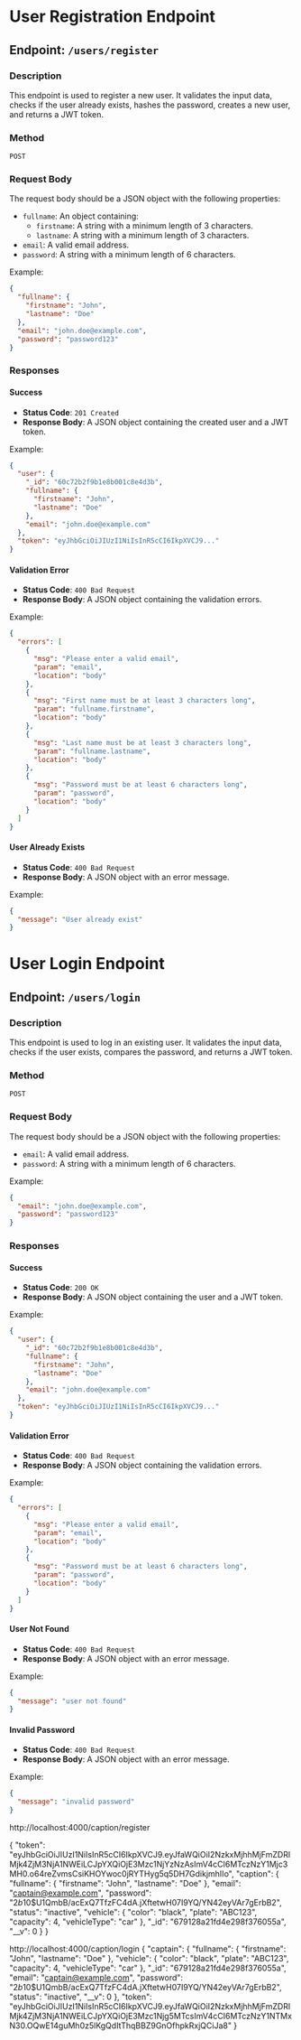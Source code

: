 # User Registration Endpoint

## Endpoint: `/users/register`

### Description
This endpoint is used to register a new user. It validates the input data, checks if the user already exists, hashes the password, creates a new user, and returns a JWT token.

### Method
`POST`

### Request Body
The request body should be a JSON object with the following properties:
- `fullname`: An object containing:
  - `firstname`: A string with a minimum length of 3 characters.
  - `lastname`: A string with a minimum length of 3 characters.
- `email`: A valid email address.
- `password`: A string with a minimum length of 6 characters.

Example:
```json
{
  "fullname": {
    "firstname": "John",
    "lastname": "Doe"
  },
  "email": "john.doe@example.com",
  "password": "password123"
}
```

### Responses

#### Success
- **Status Code**: `201 Created`
- **Response Body**: A JSON object containing the created user and a JWT token.

Example:
```json
{
  "user": {
    "_id": "60c72b2f9b1e8b001c8e4d3b",
    "fullname": {
      "firstname": "John",
      "lastname": "Doe"
    },
    "email": "john.doe@example.com"
  },
  "token": "eyJhbGciOiJIUzI1NiIsInR5cCI6IkpXVCJ9..."
}
```

#### Validation Error
- **Status Code**: `400 Bad Request`
- **Response Body**: A JSON object containing the validation errors.

Example:
```json
{
  "errors": [
    {
      "msg": "Please enter a valid email",
      "param": "email",
      "location": "body"
    },
    {
      "msg": "First name must be at least 3 characters long",
      "param": "fullname.firstname",
      "location": "body"
    },
    {
      "msg": "Last name must be at least 3 characters long",
      "param": "fullname.lastname",
      "location": "body"
    },
    {
      "msg": "Password must be at least 6 characters long",
      "param": "password",
      "location": "body"
    }
  ]
}
```

#### User Already Exists
- **Status Code**: `400 Bad Request`
- **Response Body**: A JSON object with an error message.

Example:
```json
{
  "message": "User already exist"
}
```

# User Login Endpoint

## Endpoint: `/users/login`

### Description
This endpoint is used to log in an existing user. It validates the input data, checks if the user exists, compares the password, and returns a JWT token.

### Method
`POST`

### Request Body
The request body should be a JSON object with the following properties:
- `email`: A valid email address.
- `password`: A string with a minimum length of 6 characters.

Example:
```json
{
  "email": "john.doe@example.com",
  "password": "password123"
}
```

### Responses

#### Success
- **Status Code**: `200 OK`
- **Response Body**: A JSON object containing the user and a JWT token.

Example:
```json
{
  "user": {
    "_id": "60c72b2f9b1e8b001c8e4d3b",
    "fullname": {
      "firstname": "John",
      "lastname": "Doe"
    },
    "email": "john.doe@example.com"
  },
  "token": "eyJhbGciOiJIUzI1NiIsInR5cCI6IkpXVCJ9..."
}
```

#### Validation Error
- **Status Code**: `400 Bad Request`
- **Response Body**: A JSON object containing the validation errors.

Example:
```json
{
  "errors": [
    {
      "msg": "Please enter a valid email",
      "param": "email",
      "location": "body"
    },
    {
      "msg": "Password must be at least 6 characters long",
      "param": "password",
      "location": "body"
    }
  ]
}
```

#### User Not Found
- **Status Code**: `400 Bad Request`
- **Response Body**: A JSON object with an error message.

Example:
```json
{
  "message": "user not found"
}
```

#### Invalid Password
- **Status Code**: `400 Bad Request`
- **Response Body**: A JSON object with an error message.

Example:
```json
{
  "message": "invalid password"
}
```
  

  <!-- routescaption/register -->

http://localhost:4000/caption/register

 {
    "token": "eyJhbGciOiJIUzI1NiIsInR5cCI6IkpXVCJ9.eyJfaWQiOiI2NzkxMjhhMjFmZDRlMjk4ZjM3NjA1NWEiLCJpYXQiOjE3Mzc1NjYzNzAsImV4cCI6MTczNzY1Mjc3MH0.o64reZvmsCsiKHOYwoc0jRYTHyg5q5DH7GdikjmhIIo",
    "caption": {
        "fullname": {
            "firstname": "John",
            "lastname": "Doe"
        },
        "email": "captain@example.com",
        "password": "$2b$10$U1QmbB/acExQ7TfzFC4dA.jXftetwH07I9YQ/YN42eyVAr7gErbB2",
        "status": "inactive",
        "vehicle": {
            "color": "black",
            "plate": "ABC123",
            "capacity": 4,
            "vehicleType": "car"
        },
        "_id": "679128a21fd4e298f376055a",
        "__v": 0
    }
}


  <!-- routescaption/login -->

http://localhost:4000/caption/login
{
    "captain": {
        "fullname": {
            "firstname": "John",
            "lastname": "Doe"
        },
        "vehicle": {
            "color": "black",
            "plate": "ABC123",
            "capacity": 4,
            "vehicleType": "car"
        },
        "_id": "679128a21fd4e298f376055a",
        "email": "captain@example.com",
        "password": "$2b$10$U1QmbB/acExQ7TfzFC4dA.jXftetwH07I9YQ/YN42eyVAr7gErbB2",
        "status": "inactive",
        "__v": 0
    },
    "token": "eyJhbGciOiJIUzI1NiIsInR5cCI6IkpXVCJ9.eyJfaWQiOiI2NzkxMjhhMjFmZDRlMjk4ZjM3NjA1NWEiLCJpYXQiOjE3Mzc1Njg5MTcsImV4cCI6MTczNzY1NTMxN30.OQwE14guMh0z5lKgQdItThqBBZ9GnOfhpkRxjQCiJa8"
}